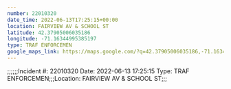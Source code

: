```yaml
---
number: 22010320
date_time: 2022-06-13T17:25:15+00:00
location: FAIRVIEW AV & SCHOOL ST
latitude: 42.37905006035186
longitude: -71.16344995385197
type: TRAF ENFORCEMEN
google_maps_link: https://maps.google.com/?q=42.37905006035186,-71.16344995385197
---
```


;;;;;;Incident #: 22010320  Date: 2022-06-13 17:25:15   Type: TRAF ENFORCEMEN;;;Location: FAIRVIEW AV & SCHOOL ST;;;
